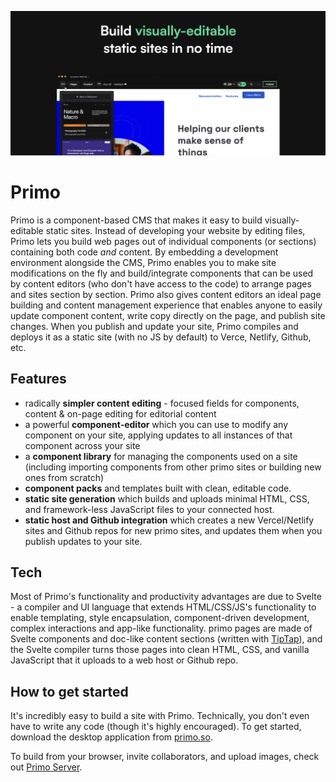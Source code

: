 ![screenshot](./screenshot2.png)

# Primo
Primo is a component-based CMS that makes it easy to build visually-editable static sites. Instead of developing your website by editing files, Primo lets you build web pages out of individual components (or sections) containing both code *and* content. By embedding a development environment alongside the CMS, Primo enables you to make site modifications on the fly and build/integrate components that can be used by content editors (who don't have access to the code) to arrange pages and sites section by section. Primo also gives content editors an ideal page building and content management experience that enables anyone to easily update component content, write copy directly on the page, and publish site changes. When you publish and update your site, Primo compiles and deploys it as a static site (with no JS by default) to Verce, Netlify, Github, etc. 

## Features
- radically **simpler content editing** - focused fields for components, content & on-page editing for editorial content
- a powerful **component-editor** which you can use to modify any component on your site, applying updates to all instances of that component across your site
- a **component library** for managing the  components used on a site (including importing components from other primo sites or building new ones from scratch)
- **component packs** and templates built with clean, editable code. 
- **static site generation** which builds and uploads minimal HTML, CSS, and framework-less JavaScript files to your connected host. 
- **static host and Github integration** which creates a new Vercel/Netlify sites and Github repos for new primo sites, and updates them when you publish updates to your site. 

## Tech
Most of Primo's functionality and productivity advantages are due to Svelte - a compiler and UI language that extends HTML/CSS/JS's functionality to enable templating, style encapsulation, component-driven development, complex interactions and app-like functionality. primo pages are made of Svelte components and doc-like content sections (written with [TipTap](https://tiptap.dev/)), and the Svelte compiler turns those pages into clean HTML, CSS, and vanilla JavaScript that it uploads to a web host or Github repo. 

## How to get started
It's incredibly easy to build a site with Primo. Technically, you don't even have to write any code (though it's highly encouraged). To get started, download the desktop application from [primo.so](https://primo.so).

To build from your browser, invite collaborators, and upload images, check out [Primo Server](https://github.com/primodotso/primo-server).
